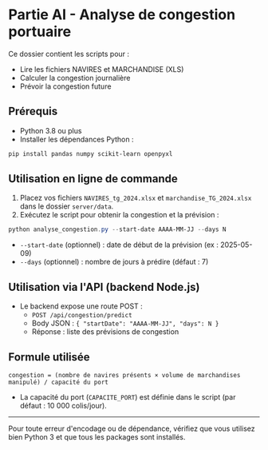 # Partie AI - Analyse de congestion portuaire

Ce dossier contient les scripts pour :
- Lire les fichiers NAVIRES et MARCHANDISE (XLS)
- Calculer la congestion journalière
- Prévoir la congestion future

## Prérequis
- Python 3.8 ou plus
- Installer les dépendances Python :

```powershell
pip install pandas numpy scikit-learn openpyxl
```

## Utilisation en ligne de commande
1. Placez vos fichiers `NAVIRES_tg_2024.xlsx` et `marchandise_TG_2024.xlsx` dans le dossier `server/data`.
2. Exécutez le script pour obtenir la congestion et la prévision :

```powershell
python analyse_congestion.py --start-date AAAA-MM-JJ --days N
```
- `--start-date` (optionnel) : date de début de la prévision (ex : 2025-05-09)
- `--days` (optionnel) : nombre de jours à prédire (défaut : 7)

## Utilisation via l'API (backend Node.js)
- Le backend expose une route POST :
  - `POST /api/congestion/predict`
  - Body JSON : `{ "startDate": "AAAA-MM-JJ", "days": N }`
  - Réponse : liste des prévisions de congestion

## Formule utilisée
```
congestion = (nombre de navires présents × volume de marchandises manipulé) / capacité du port
```
- La capacité du port (`CAPACITE_PORT`) est définie dans le script (par défaut : 10 000 colis/jour).

---

Pour toute erreur d'encodage ou de dépendance, vérifiez que vous utilisez bien Python 3 et que tous les packages sont installés.
